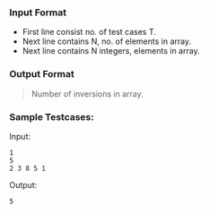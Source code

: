 ### Input Format
* First line consist no. of test cases T.
* Next line contains N, no. of elements in array.
* Next line contains N integers, elements in array.

### Output Format
> Number of inversions in array.

### Sample Testcases:
Input:  
```
1
5
2 3 8 5 1
```

Output:
```
5
```